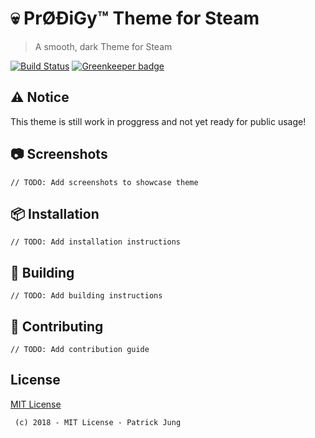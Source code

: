 # :skull: PrØÐiGy™ Theme for Steam

> A smooth, dark Theme for Steam

[![Build Status](https://travis-ci.com/PDDStudio/steam-theme-prodigy.svg?branch=develop)](https://travis-ci.com/PDDStudio/steam-theme-prodigy) [![Greenkeeper badge](https://badges.greenkeeper.io/PDDStudio/steam-theme-prodigy.svg)](https://greenkeeper.io/)

## :warning: Notice

This theme is still work in proggress and not yet ready for public usage!

## :camera: Screenshots

`// TODO: Add screenshots to showcase theme`

## :package: Installation

`// TODO: Add installation instructions`

## :construction: Building

`// TODO: Add building instructions`

## :bug: Contributing

`// TODO: Add contribution guide`

## License

[MIT License](./LICENSE)

```
 (c) 2018 - MIT License - Patrick Jung
```
